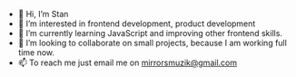 - 👋 Hi, I’m Stan
- 👀 I’m interested in frontend development, product development
- 🌱 I’m currently learning JavaScript and improving other frontend skills.
- 💞️ I’m looking to collaborate on small projects, because I am working full time now.
- 📫 To reach me just email me on mirrorsmuzik@gmail.com
